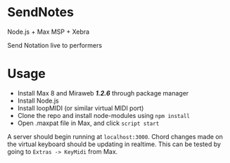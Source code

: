# SendNotes
Node.js + Max MSP + Xebra

Send Notation live to performers

# Usage

- Install Max 8 and Miraweb ***1.2.6*** through package manager
- Install Node.js
- Install loopMIDI (or similar virtual MIDI port)
- Clone the repo and install node-modules using `npm install`
- Open .maxpat file in Max, and click `script start`

A server should begin running at `localhost:3000`. Chord changes made on the virtual keyboard should be updating in realtime.
This can be tested by going to `Extras -> KeyMidi` from Max.
